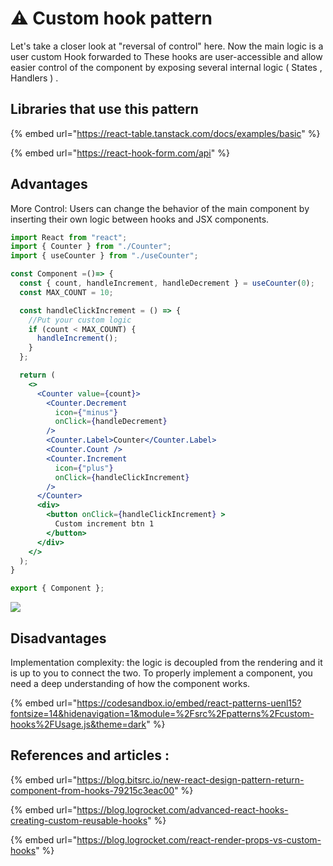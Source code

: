 # ⚠ Custom hook pattern

Let's take a closer look at "reversal of control" here. Now the main logic is a user custom Hook forwarded to These hooks are user-accessible and allow easier control of the component by exposing several internal logic ( States , Handlers ) .

## Libraries that use this pattern

{% embed url="https://react-table.tanstack.com/docs/examples/basic" %}

{% embed url="https://react-hook-form.com/api" %}

## Advantages

More Control: Users can change the behavior of the main component by inserting their own logic between hooks and JSX components.

```jsx
import React from "react";
import { Counter } from "./Counter";
import { useCounter } from "./useCounter";

const Component =()=> {
  const { count, handleIncrement, handleDecrement } = useCounter(0);
  const MAX_COUNT = 10;

  const handleClickIncrement = () => {
    //Put your custom logic
    if (count < MAX_COUNT) {
      handleIncrement();
    }
  };

  return (
    <>
      <Counter value={count}>
        <Counter.Decrement
          icon={"minus"}
          onClick={handleDecrement}
        />
        <Counter.Label>Counter</Counter.Label>
        <Counter.Count />
        <Counter.Increment
          icon={"plus"}
          onClick={handleClickIncrement}
        />
      </Counter>
      <div>
        <button onClick={handleClickIncrement} >
          Custom increment btn 1
        </button>
      </div>
    </>
  );
}

export { Component };
```

&#x20;

![](https://blog.kakaocdn.net/dn/bIx0uy/btrh9RSWNVh/y3eFHfdUAKbbqZB7cO5Ul1/img.jpg)

## &#x20;Disadvantages

Implementation complexity: the logic is decoupled from the rendering and it is up to you to connect the two. To properly implement a component, you need a deep understanding of how the component works.

{% embed url="https://codesandbox.io/embed/react-patterns-uenl15?fontsize=14&hidenavigation=1&module=%2Fsrc%2Fpatterns%2Fcustom-hooks%2FUsage.js&theme=dark" %}

## References and articles :

{% embed url="https://blog.bitsrc.io/new-react-design-pattern-return-component-from-hooks-79215c3eac00" %}

{% embed url="https://blog.logrocket.com/advanced-react-hooks-creating-custom-reusable-hooks" %}

{% embed url="https://blog.logrocket.com/react-render-props-vs-custom-hooks" %}
